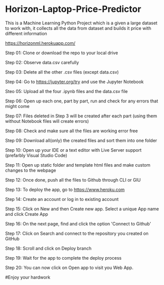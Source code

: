 # Horizon-Laptop-Price-Predictor
This is a Machine Learning Python Project which is a given a large dataset to work with, it collects all the data from dataset and builds it price with different information

https://horizonml.herokuapp.com/

Step 01: Clone or download the repo to your local drive

Step 02: Observe data.csv carefully

Step 03: Delete all the other .csv files (except data.csv)

Step 04: Go to https://jupyter.org/try and use the Jupyter Notebook

Steo 05: Upload all the four .ipynb files and the data.csv file

Step 06: Open up each one, part by part, run and check for any errors that might come

Step 07: Files deleted in Step 3 will be created after each part (using them without Notebook files will create errors)

Step 08: Check and make sure all the files are working error free

Step 09: Download all(only) the created files and sort them into one folder

Step 10: Open up your IDE or a text editor with Live Server support (prefarbly Visual Studio Code)

Step 11: Open up static folder and template html files and make custom changes to the webpage

Step 12: Once done, push all the files to Github through CLI or GIU

Step 13: To deploy the app, go to https://www.heroku.com 

Step 14: Create an account or log in to existing account

Step 15: Click on New and then Create new app. Select a unique App name and click Create App

Step 16: On the next page, find and click the option 'Connect to Github'

Step 17: Click on Search and connect to the repository you created on GitHub

Step 18: Scroll and click on Deploy branch

Step 19: Wait for the app to complete the deploy process

Step 20: You can now click on Open app to visit you Web App.


#Enjoy your hardwork


